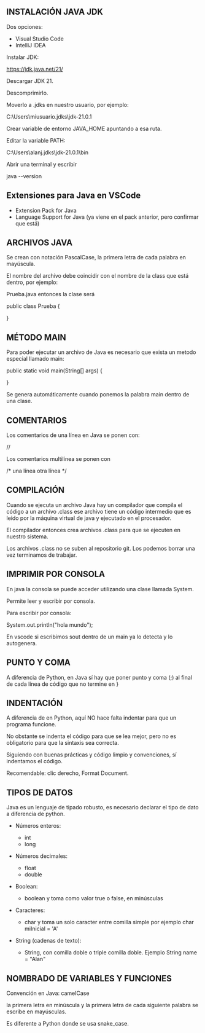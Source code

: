 
## INSTALACIÓN JAVA JDK

Dos opciones:

* Visual Studio Code
* IntelliJ IDEA

Instalar JDK:

https://jdk.java.net/21/

Descargar JDK 21.

Descomprimirlo.

Moverlo a .jdks en nuestro usuario, por ejemplo:

C:\Users\miusuario\.jdks\jdk-21.0.1

Crear variable de entorno JAVA_HOME apuntando a esa ruta.

Editar la variable PATH:

C:\Users\alanj\.jdks\jdk-21.0.1\bin

Abrir una terminal y escribir 

java --version



## Extensiones para Java en VSCode

- Extension Pack for Java
- Language Support for Java (ya viene en el pack anterior, pero confirmar que está)



## ARCHIVOS JAVA

Se crean con notación PascalCase, la primera letra de cada palabra en mayúscula.

El nombre del archivo debe coincidir con el nombre de la class que está dentro, por ejemplo:

Prueba.java entonces la clase será 

public class Prueba {
     
}

## MÉTODO MAIN

Para poder ejecutar un archivo de Java es necesario que exista un metodo especial llamado main:

public static void main(String[] args) {

}

Se genera automáticamente cuando ponemos la palabra main dentro de una clase.

## COMENTARIOS


Los comentarios de una línea en Java se ponen con:

//

Los comentarios multilínea se ponen con 

/* 
una línea
otra línea
*/


## COMPILACIÓN

Cuando se ejecuta un archivo Java hay un compilador que compila el código a un archivo .class ese archivo tiene un código intermedio que es leído por la máquina virtual de java y ejecutado en el procesador.

El compilador entonces crea archivos .class para que se ejecuten en nuestro sistema.

Los archivos .class no se suben al repositorio git. Los podemos borrar una vez terminamos de trabajar.


## IMPRIMIR POR CONSOLA

En java la consola se puede acceder utilizando una clase llamada System.

Permite leer y escribir por consola.

Para escribir por consola:

System.out.println("hola mundo");

En vscode si escribimos sout dentro de un main ya lo detecta y lo autogenera.

## PUNTO Y COMA

A diferencia de Python, en Java sí hay que poner punto y coma (;) al final de cada línea de código que no termine en }

## INDENTACIÓN

A diferencia de en Python, aquí NO hace falta indentar para que un programa funcione.

No obstante se indenta el código para que se lea mejor, pero no es obligatorio para que la sintaxis sea correcta.

Siguiendo con buenas prácticas y código limpio y convenciones, sí indentamos el código.

Recomendable: clic derecho, Format Document.

## TIPOS DE DATOS

Java es un lenguaje de tipado robusto, es necesario declarar el tipo de dato a diferencia de python.

* Números enteros:
    * int
    * long

* Números decimales:
    * float
    * double

* Boolean:
    * boolean y toma como valor true o false, en minúsculas

* Caracteres:
    * char y toma un solo caracter entre comilla simple por ejemplo char miInicial = 'A'

* String (cadenas de texto):
    * String, con comilla doble o triple comilla doble. Ejemplo String name = "Alan"


## NOMBRADO DE VARIABLES Y FUNCIONES

Convención en Java: camelCase

la primera letra en minúscula y la primera letra de cada siguiente palabra se escribe en mayúsculas.

Es diferente a Python donde se usa snake_case.
